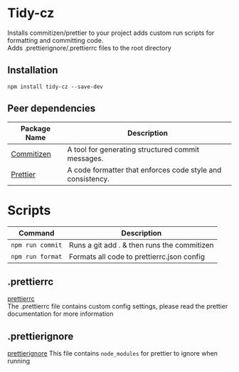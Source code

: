 ﻿# Tidy-cz
Installs commitizen/prettier to your project
adds custom run scripts for formatting and committing code.  
Adds .prettierignore/.prettierrc files to the root directory

## Installation
```
npm install tidy-cz --save-dev
```

## Peer dependencies
| Package Name | Description |
| ------------ | ----------- |
| [Commitizen](https://www.npmjs.com/package/commitizen)   | A tool for generating structured commit messages. | 
| [Prettier](https://www.npmjs.com/package/prettier)     | A code formatter that enforces code style and consistency. |

# Scripts
| Command | Description |
| ------- | ----------- |
| `npm run commit`  | Runs a git add . & then runs the commitizen |
| `npm run format`  | Formats all code to prettierrc.json config  |

## .prettierrc
[prettierrc](https://prettier.io/docs/en/configuration.html)  
The .prettierrc file contains custom config settings, please read the prettier documentation for more information

## .prettierignore
[prettierignore](https://prettier.io/docs/en/ignore.html)
This file contains `node_modules` for prettier to ignore when running